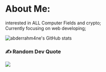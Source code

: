 # About Me: 
interested in ALL Computer Fields and crypto;<br>Currently focusing on web developing;



![abderrahm4ne's GitHub stats](https://github-readme-stats.vercel.app/api?username=abderrahm4ne&show_icons=true&theme=transparent)


### ✍️ Random Dev Quote
![](https://quotes-github-readme.vercel.app/api?type=horizontal&theme=dark)

<!-- Proudly created with GPRM ( https://gprm.itsvg.in ) -->
